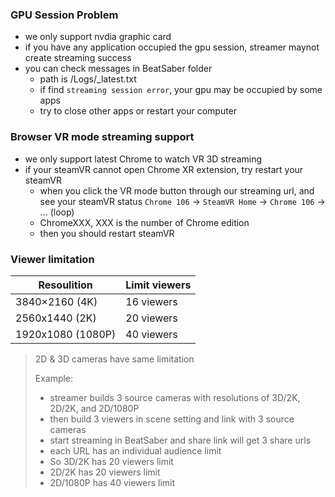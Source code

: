 ### GPU Session Problem
- we only support nvdia graphic card
- if you have any application occupied the gpu session, streamer maynot create streaming success
- you can check messages in BeatSaber folder
  - path is /Logs/_latest.txt
  - if find `streaming session error`, your gpu may be occupied by some apps
  - try to close other apps or restart your computer

### Browser VR mode streaming support
- we only support latest Chrome to watch VR 3D streaming
- if your steamVR cannot open Chrome XR extension, try restart your steamVR
  -  when you click the VR mode button through our streaming url, and see your steamVR status `Chrome 106` -> `SteamVR Home` -> `Chrome 106` -> ... (loop)
    - ChromeXXX, XXX is the number of Chrome edition
  -  then you should restart steamVR
### Viewer limitation
 Resoulition | Limit viewers 
 ----- | ----- 
| 3840×2160 (4K) |  16 viewers
| 2560x1440 (2K) |   20 viewers
| 1920x1080 (1080P)| 40 viewers

> 2D & 3D cameras have same limitation  
> 
> Example: 
> - streamer builds 3 source cameras with resolutions of 3D/2K, 2D/2K, and 2D/1080P
> - then build 3 viewers in scene setting and link with 3 source cameras 
> - start streaming in BeatSaber and share link will get 3 share urls
> - each URL has an individual audience limit
> - So 3D/2K has 20 viewers limit
> - 2D/2K has 20 viewers limit
> - 2D/1080P has 40 viewers limit
